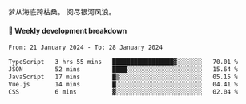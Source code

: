 梦从海底跨枯桑。
阅尽银河风浪。


#### 📝 Weekly development breakdown

<!--START_SECTION:waka-->

```txt
From: 21 January 2024 - To: 28 January 2024

TypeScript   3 hrs 55 mins   █████████████████▓░░░░░░░   70.01 %
JSON         52 mins         ████░░░░░░░░░░░░░░░░░░░░░   15.64 %
JavaScript   17 mins         █▒░░░░░░░░░░░░░░░░░░░░░░░   05.15 %
Vue.js       14 mins         █░░░░░░░░░░░░░░░░░░░░░░░░   04.41 %
CSS          6 mins          ▓░░░░░░░░░░░░░░░░░░░░░░░░   02.04 %
```

<!--END_SECTION:waka-->



